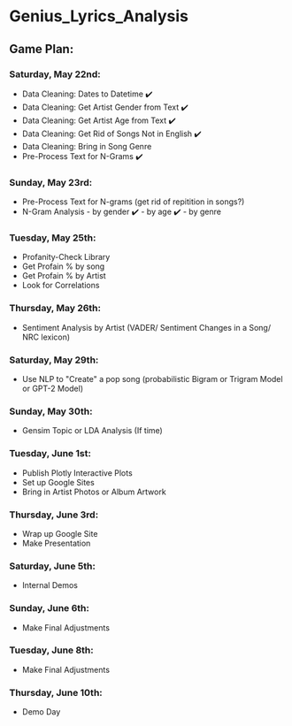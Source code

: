 # Genius_Lyrics_Analysis

## Game Plan:
### Saturday, May 22nd:
  - Data Cleaning: Dates to Datetime :heavy_check_mark:
  - Data Cleaning: Get Artist Gender from Text :heavy_check_mark:
  - Data Cleaning: Get Artist Age from Text :heavy_check_mark:
  - Data Cleaning: Get Rid of Songs Not in English :heavy_check_mark:
  - Data Cleaning: Bring in Song Genre
  - Pre-Process Text for N-Grams :heavy_check_mark:
 
### Sunday, May 23rd:
  - Pre-Process Text for N-grams (get rid of repitition in songs?)
  - N-Gram Analysis
        - by gender :heavy_check_mark: - by age :heavy_check_mark: - by genre 
  
### Tuesday, May 25th:
  - Profanity-Check Library
  - Get Profain % by song
  - Get Profain % by Artist
  - Look for Correlations
  
### Thursday, May 26th:
  - Sentiment Analysis by Artist (VADER/ Sentiment Changes in a Song/ NRC lexicon)

### Saturday, May 29th:
  - Use NLP to "Create" a pop song (probabilistic Bigram or Trigram Model or GPT-2 Model)
 
### Sunday, May 30th:
  - Gensim Topic or LDA Analysis (If time)
  
### Tuesday, June 1st:
  - Publish Plotly Interactive Plots
  - Set up Google Sites
  - Bring in Artist Photos or Album Artwork
  
### Thursday, June 3rd:
  - Wrap up Google Site 
  - Make Presentation
  
### Saturday, June 5th: 
  - Internal Demos
  
### Sunday, June 6th: 
  - Make Final Adjustments
  
### Tuesday, June 8th: 
  - Make Final Adjustments
  
### Thursday, June 10th: 
  - Demo Day
